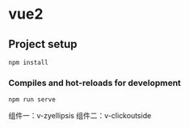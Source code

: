 # vue2

## Project setup

```
npm install
```

### Compiles and hot-reloads for development

```
npm run serve
```

组件一：v-zyellipsis
组件二：v-clickoutside
